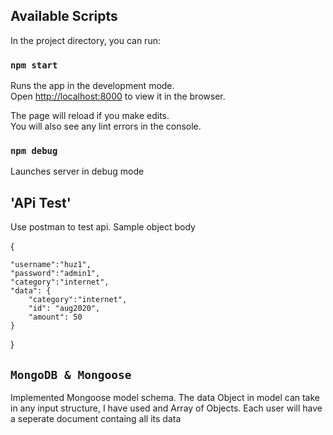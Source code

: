## Available Scripts

In the project directory, you can run:

### `npm start`

Runs the app in the development mode.<br />
Open [http://localhost:8000](http://localhost:8000) to view it in the browser.

The page will reload if you make edits.<br />
You will also see any lint errors in the console.

### `npm debug`

Launches server in debug mode



## 'APi Test'

Use postman to test api. Sample object body 

{
	
	"username":"huz1",
	"password":"admin1",
	"category":"internet",
	"data": {
		"category":"internet",
		"id": "aug2020",
		"amount": 50
	}
}

## `MongoDB & Mongoose`

Implemented Mongoose model schema. The data Object in model can take in any input structure, I have used and Array of Objects. Each user will have a seperate document containg all its data